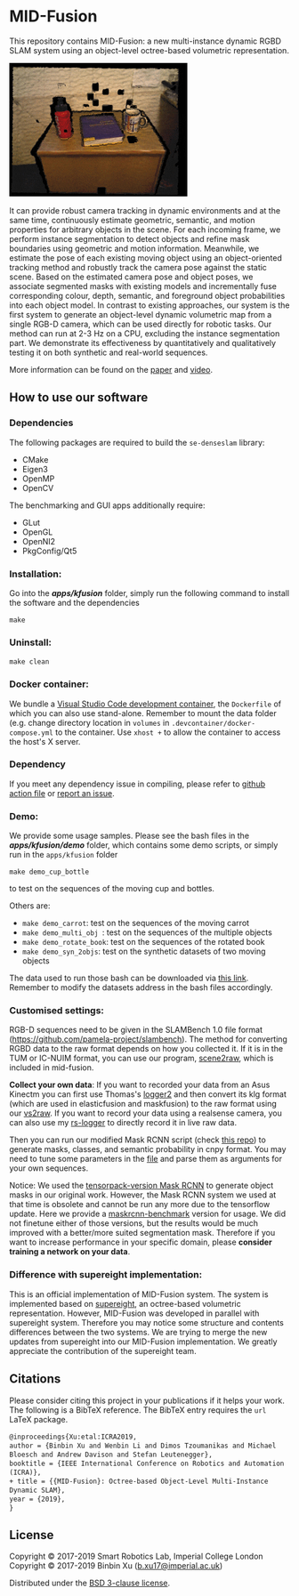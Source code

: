# MID-Fusion

This repository contains MID-Fusion: a new multi-instance dynamic RGBD SLAM system using an object-level octree-based volumetric representation.

![MID-Fusion](teaser/midfusion.gif)




It can provide robust camera tracking in dynamic environments and at the same time, continuously estimate geometric, semantic, and motion properties for arbitrary objects in the scene. For each incoming frame, we perform instance segmentation to detect objects and refine mask boundaries using geometric and motion information. Meanwhile, we estimate the pose of each existing moving object using an object-oriented tracking method and robustly track the camera pose against the static scene. Based on the estimated camera pose and object poses, we associate segmented masks with existing models and incrementally fuse corresponding colour, depth, semantic, and foreground object probabilities into each object model. In contrast to existing approaches, our system is the first system to generate an object-level dynamic volumetric map from a single RGB-D camera, which can be used directly for robotic tasks. Our method can run at 2-3 Hz on a CPU, excluding the instance segmentation part. We demonstrate its effectiveness by quantitatively and qualitatively testing it on both synthetic and real-world sequences.



More information can be found on the [paper](https://arxiv.org/pdf/1812.07976.pdf) and [video](https://www.youtube.com/watch?v=gturboNl9gg).

## How to use our software
### Dependencies
The following packages are required to build the `se-denseslam` library:
* CMake 
* Eigen3 
* OpenMP 
* OpenCV

The benchmarking and GUI apps additionally require:
* GLut
* OpenGL
* OpenNI2
* PkgConfig/Qt5

  

### Installation:

Go into the ***apps/kfusion*** folder, simply run the following command to install the software and the dependencies

```
make
```


### Uninstall:

```
make clean
```


### Docker container:
We bundle a [Visual Studio Code development container](https://code.visualstudio.com/docs/remote/containers), the `Dockerfile` of which you can also use stand-alone. Remember to mount the data folder (e.g. change directory location in `volumes` in `.devcontainer/docker-compose.yml` to the container. Use `xhost +` to allow the container to access the host's X server.


### Dependency
If you meet any dependency issue in compiling, please refer to [github action file](https://github.com/smartroboticslab/mid-fusion/blob/master/.github/workflows/main.yml) or [report an issue](https://github.com/smartroboticslab/mid-fusion/issues).


### Demo:

We provide some usage samples. Please see the bash files in the ***apps/kfusion/demo***  folder, which contains some demo scripts, or simply run in the `apps/kfusion` folder

```
make demo_cup_bottle 
```

to test on the sequences of the moving cup and bottles.

Others are:

  * `make demo_carrot`: test on the sequences of the moving carrot
  * `make demo_multi_obj `:  test on the sequences of the multiple objects
  * `make demo_rotate_book`:  test on the sequences of the rotated book
  * `make demo_syn_2objs`: test on the synthetic datasets of two moving objects

The data used to run those bash can be downloaded via [this link](https://drive.google.com/drive/folders/1DmqX59qw_U6YsmkY9aZfZ5y0Dt65N_1x?usp=sharing). Remember to modify the datasets address in the bash files accordingly.

### Customised settings:

  RGB-D sequences need to be given in the SLAMBench 1.0 file format (https://github.com/pamela-project/slambench). The method for converting RGBD data to the raw format depends on how you collected it. If it is in the TUM or IC-NUIM format, you can use our program, [scene2raw](https://github.com/smartroboticslab/mid-fusion/blob/main/apps/kfusion/thirdparty/scene2raw.cpp), which is included in mid-fusion.

**Collect your own data**: If you want to recorded your data from an Asus Kinectm you can first use Thomas's [logger2](https://github.com/mp3guy/Logger2) and then convert its klg format (which are used in elasticfusion and maskfusion) to the raw format using our [vs2raw](https://github.com/binbin-xu/vs2raw). If you want to record your data using a realsense camera, you can also use my [rs-logger](https://github.com/binbin-xu/rs-logger) to directly record it in live raw data.
  
  Then you can run our modified Mask RCNN script (check [this repo](https://github.com/binbin-xu/maskrcnn_for_midfusion/blob/master/demo/video_mask_rcnn.py)) to generate masks, classes, and semantic probability in cnpy format. You may need to tune some parameters in the [file](https://github.com/smartroboticslab/mid-fusion/blob/master/apps/kfusion/include/default_parameters.h) and parse them as arguments for your own sequences.

  Notice: We used the [tensorpack-version Mask RCNN](https://github.com/tensorpack/tensorpack/tree/master/examples/FasterRCNN) to generate object masks in our original work. However, the Mask RCNN system we used at that time is obsolete and cannot be run any more due to the tensorflow update. Here we provide a [maskrcnn-benchmark](https://github.com/binbin-xu/maskrcnn_for_midfusion) version for usage. We did not finetune either of those versions, but the results would be much improved with a better/more suited segmentation mask. Therefore if you want to increase performance in your specific domain, please **consider training a network on your data**. 


### Difference with supereight implementation:

  This is an official implementation of MID-Fusion system. The system is implemented based on [supereight](https://github.com/emanuelev/supereight), an octree-based volumetric representation. However, MID-Fusion was developed in parallel with supereight system. Therefore you may notice some structure and contents differences between the two systems. We are trying to merge the new updates from supereight into our MID-Fusion implementation. We greatly appreciate the contribution of the supereight team.



## Citations

Please consider citing this project in your publications if it helps your work. The following is a BibTeX reference. The BibTeX entry requires the `url` LaTeX package.

```
@inproceedings{Xu:etal:ICRA2019,
author = {Binbin Xu and Wenbin Li and Dimos Tzoumanikas and Michael Bloesch and Andrew Davison and Stefan Leutenegger},
booktitle = {IEEE International Conference on Robotics and Automation (ICRA)},
+ title = {{MID-Fusion}: Octree-based Object-Level Multi-Instance Dynamic SLAM},
year = {2019},
}
```

## License
Copyright © 2017-2019 Smart Robotics Lab, Imperial College London \
Copyright © 2017-2019 Binbin Xu (b.xu17@imperial.ac.uk)

Distributed under the [BSD 3-clause license](LICENSE). 
